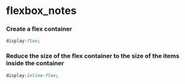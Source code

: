 # flexbox_notes

### Create a flex container
```css
display:flex;
```

### Reduce the size of the flex container to the size of the items inside the container
```css
display:inline-flex;
```
